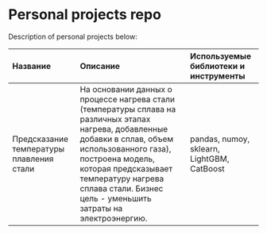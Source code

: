 # Personal projects repo

Description of personal projects below:


| Название              | Описание           | Используемые библиотеки и инструменты                     |
| :-------------------- | :--------------------- |:---------------------------|
| Предсказание температуры плавления стали | На основании данных о процессе нагрева стали (температуры сплава на различных этапах нагрева, добавленные добавки в сплав, объем использованного газа), построена модель, которая предсказывает температуру нагрева сплава стали. Бизнес цель - уменьшить затраты на электроэнергию. | pandas, numoy, sklearn, LightGBM, CatBoost |
